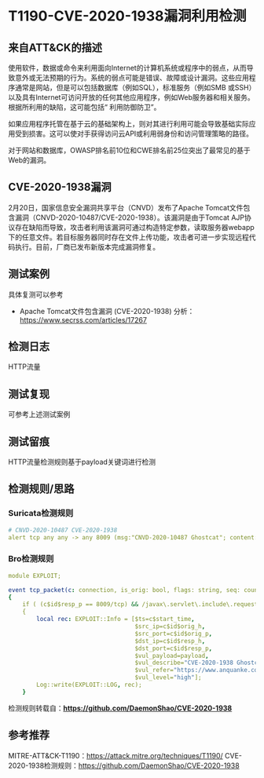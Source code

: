 # T1190-CVE-2020-1938漏洞利用检测

## 来自ATT&CK的描述

使用软件，数据或命令来利用面向Internet的计算机系统或程序中的弱点，从而导致意外或无法预期的行为。系统的弱点可能是错误、故障或设计漏洞。这些应用程序通常是网站，但是可以包括数据库（例如SQL），标准服务（例如SMB 或SSH）以及具有Internet可访问开放的任何其他应用程序，例如Web服务器和相关服务。根据所利用的缺陷，这可能包括“ 利用防御防卫”。

如果应用程序托管在基于云的基础架构上，则对其进行利用可能会导致基础实际应用受到损害。这可以使对手获得访问云API或利用弱身份和访问管理策略的路径。

对于网站和数据库，OWASP排名前10位和CWE排名前25位突出了最常见的基于Web的漏洞。

## CVE-2020-1938漏洞

2月20日，国家信息安全漏洞共享平台（CNVD）发布了Apache Tomcat文件包含漏洞（CNVD-2020-10487/CVE-2020-1938）。该漏洞是由于Tomcat AJP协议存在缺陷而导致，攻击者利用该漏洞可通过构造特定参数，读取服务器webapp下的任意文件。若目标服务器同时存在文件上传功能，攻击者可进一步实现远程代码执行。目前，厂商已发布新版本完成漏洞修复。

## 测试案例

具体复测可以参考

- Apache Tomcat文件包含漏洞 (CVE-2020-1938) 分析：<https://www.secrss.com/articles/17267>

## 检测日志

HTTP流量

## 测试复现

可参考上述测试案例

## 测试留痕

HTTP流量检测规则基于payload关键词进行检测

## 检测规则/思路

### Suricata检测规则

```yml
# CNVD-2020-10487 CVE-2020-1938 
alert tcp any any -> any 8009 (msg:"CNVD-2020-10487 Ghostcat"; content:"javax|2e|servlet|2e|include|2e|request_uri"; content:"javax|2e|servlet|2e|include|2e|path_info"; content:"javax|2e|servlet|2e|include|2e|servlet_path"; reference:url,www.anquanke.com/post/id/199351; classtype:tomcat; sid:202002211; rev:1;)
```

### Bro检测规则

```yml
module EXPLOIT;

event tcp_packet(c: connection, is_orig: bool, flags: string, seq: count, ack: count, len: count, payload: string)
{
    if ( (c$id$resp_p == 8009/tcp) && /javax\.servlet\.include\.request_uri/ in payload && /javax\.servlet\.include\.path_info/ in payload && /javax\.servlet\.include\.servlet_path/ in payload)
    {
        local rec: EXPLOIT::Info = [$ts=c$start_time,
                                    $src_ip=c$id$orig_h,
                                    $src_port=c$id$orig_p,
                                    $dst_ip=c$id$resp_h,
                                    $dst_port=c$id$resp_p,
                                    $vul_payload=payload,
                                    $vul_describe="CVE-2020-1938 Ghostcat",
                                    $vul_refer="https://www.anquanke.com/post/id/199351",
                                    $vul_level="high"];
        Log::write(EXPLOIT::LOG, rec);
    }
```

检测规则转载自：**<https://github.com/DaemonShao/CVE-2020-1938>**

## 参考推荐

MITRE-ATT&CK-T1190：<https://attack.mitre.org/techniques/T1190/>
CVE-2020-1938检测规则：<https://github.com/DaemonShao/CVE-2020-1938>
